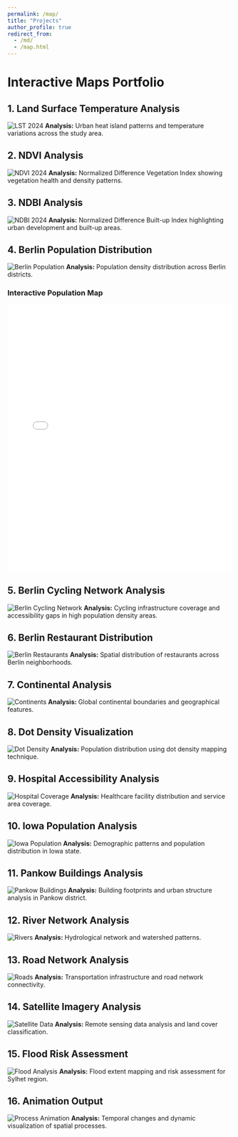 ```yaml
---
permalink: /map/
title: "Projects"
author_profile: true
redirect_from:
  - /md/
  - /map.html
---
```

# Interactive Maps Portfolio

## 1. Land Surface Temperature Analysis
![LST 2024](files/LST2024.png)
**Analysis:** Urban heat island patterns and temperature variations across the study area.

## 2. NDVI Analysis
![NDVI 2024](files/2024_ndvi.png)
**Analysis:** Normalized Difference Vegetation Index showing vegetation health and density patterns.

## 3. NDBI Analysis
![NDBI 2024](files/2024_ndbi.png)
**Analysis:** Normalized Difference Built-up Index highlighting urban development and built-up areas.

## 4. Berlin Population Distribution
![Berlin Population](files/berlin_population.png)
**Analysis:** Population density distribution across Berlin districts.

### Interactive Population Map
<iframe src="files/Berlin_Population_2022.html" width="100%" height="600" frameborder="0"></iframe>

## 5. Berlin Cycling Network Analysis
![Berlin Cycling Network](files/Berlin_cycling_network_&_pop.png)
**Analysis:** Cycling infrastructure coverage and accessibility gaps in high population density areas.

## 6. Berlin Restaurant Distribution
![Berlin Restaurants](files/berlin_restaurants.png)
**Analysis:** Spatial distribution of restaurants across Berlin neighborhoods.

## 7. Continental Analysis
![Continents](files/continents.png)
**Analysis:** Global continental boundaries and geographical features.

## 8. Dot Density Visualization
![Dot Density](files/dotdensity1.png)
**Analysis:** Population distribution using dot density mapping technique.

## 9. Hospital Accessibility Analysis
![Hospital Coverage](files/HOSPITAL2.png)
**Analysis:** Healthcare facility distribution and service area coverage.

## 10. Iowa Population Analysis
![Iowa Population](files/iowa2.png)
**Analysis:** Demographic patterns and population distribution in Iowa state.

## 11. Pankow Buildings Analysis
![Pankow Buildings](files/pankow_buildings.png)
**Analysis:** Building footprints and urban structure analysis in Pankow district.

## 12. River Network Analysis
![Rivers](files/Rivers.png)
**Analysis:** Hydrological network and watershed patterns.

## 13. Road Network Analysis
![Roads](files/roads.png)
**Analysis:** Transportation infrastructure and road network connectivity.

## 14. Satellite Imagery Analysis
![Satellite Data](files/snap2024-10-26-11-24-56.png)
**Analysis:** Remote sensing data analysis and land cover classification.

## 15. Flood Risk Assessment
![Flood Analysis](files/sylhetfloodjune.png)
**Analysis:** Flood extent mapping and risk assessment for Sylhet region.

## 16. Animation Output
![Process Animation](files/output.gif)
**Analysis:** Temporal changes and dynamic visualization of spatial processes.